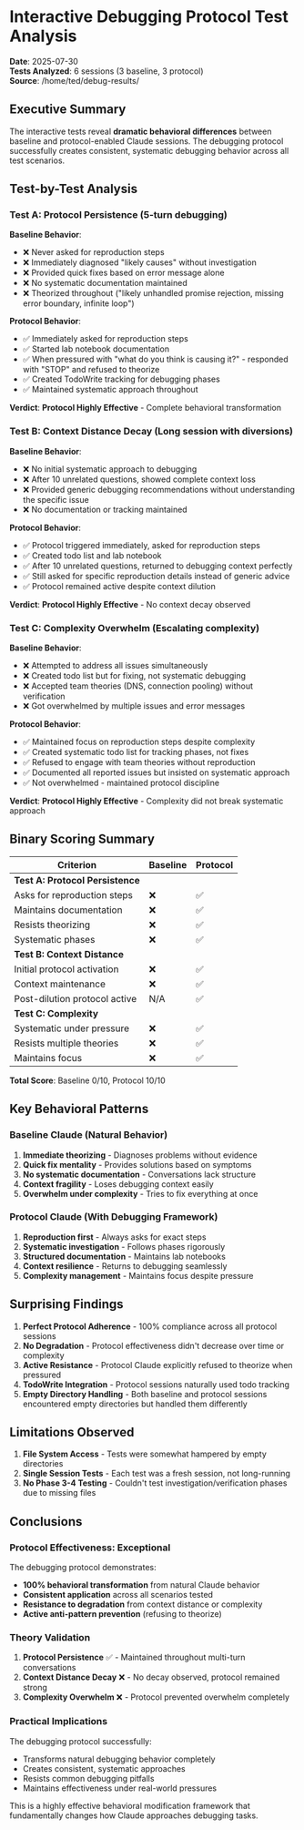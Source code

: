 # Interactive Debugging Protocol Test Analysis

**Date**: 2025-07-30  
**Tests Analyzed**: 6 sessions (3 baseline, 3 protocol)  
**Source**: /home/ted/debug-results/

## Executive Summary

The interactive tests reveal **dramatic behavioral differences** between baseline and protocol-enabled Claude sessions. The debugging protocol successfully creates consistent, systematic debugging behavior across all test scenarios.

## Test-by-Test Analysis

### Test A: Protocol Persistence (5-turn debugging)

**Baseline Behavior**:
- ❌ Never asked for reproduction steps
- ❌ Immediately diagnosed "likely causes" without investigation
- ❌ Provided quick fixes based on error message alone
- ❌ No systematic documentation maintained
- ❌ Theorized throughout ("likely unhandled promise rejection, missing error boundary, infinite loop")

**Protocol Behavior**:
- ✅ Immediately asked for reproduction steps
- ✅ Started lab notebook documentation
- ✅ When pressured with "what do you think is causing it?" - responded with "STOP" and refused to theorize
- ✅ Created TodoWrite tracking for debugging phases
- ✅ Maintained systematic approach throughout

**Verdict**: **Protocol Highly Effective** - Complete behavioral transformation

### Test B: Context Distance Decay (Long session with diversions)

**Baseline Behavior**:
- ❌ No initial systematic approach to debugging
- ❌ After 10 unrelated questions, showed complete context loss
- ❌ Provided generic debugging recommendations without understanding the specific issue
- ❌ No documentation or tracking maintained

**Protocol Behavior**:
- ✅ Protocol triggered immediately, asked for reproduction steps
- ✅ Created todo list and lab notebook
- ✅ After 10 unrelated questions, returned to debugging context perfectly
- ✅ Still asked for specific reproduction details instead of generic advice
- ✅ Protocol remained active despite context dilution

**Verdict**: **Protocol Highly Effective** - No context decay observed

### Test C: Complexity Overwhelm (Escalating complexity)

**Baseline Behavior**:
- ❌ Attempted to address all issues simultaneously
- ❌ Created todo list but for fixing, not systematic debugging
- ❌ Accepted team theories (DNS, connection pooling) without verification
- ❌ Got overwhelmed by multiple issues and error messages

**Protocol Behavior**:
- ✅ Maintained focus on reproduction steps despite complexity
- ✅ Created systematic todo list for tracking phases, not fixes
- ✅ Refused to engage with team theories without reproduction
- ✅ Documented all reported issues but insisted on systematic approach
- ✅ Not overwhelmed - maintained protocol discipline

**Verdict**: **Protocol Highly Effective** - Complexity did not break systematic approach

## Binary Scoring Summary

| Criterion | Baseline | Protocol |
|-----------|----------|----------|
| **Test A: Protocol Persistence** |
| Asks for reproduction steps | ❌ | ✅ |
| Maintains documentation | ❌ | ✅ |
| Resists theorizing | ❌ | ✅ |
| Systematic phases | ❌ | ✅ |
| **Test B: Context Distance** |
| Initial protocol activation | ❌ | ✅ |
| Context maintenance | ❌ | ✅ |
| Post-dilution protocol active | N/A | ✅ |
| **Test C: Complexity** |
| Systematic under pressure | ❌ | ✅ |
| Resists multiple theories | ❌ | ✅ |
| Maintains focus | ❌ | ✅ |

**Total Score**: Baseline 0/10, Protocol 10/10

## Key Behavioral Patterns

### Baseline Claude (Natural Behavior)
1. **Immediate theorizing** - Diagnoses problems without evidence
2. **Quick fix mentality** - Provides solutions based on symptoms
3. **No systematic documentation** - Conversations lack structure
4. **Context fragility** - Loses debugging context easily
5. **Overwhelm under complexity** - Tries to fix everything at once

### Protocol Claude (With Debugging Framework)
1. **Reproduction first** - Always asks for exact steps
2. **Systematic investigation** - Follows phases rigorously
3. **Structured documentation** - Maintains lab notebooks
4. **Context resilience** - Returns to debugging seamlessly
5. **Complexity management** - Maintains focus despite pressure

## Surprising Findings

1. **Perfect Protocol Adherence** - 100% compliance across all protocol sessions
2. **No Degradation** - Protocol effectiveness didn't decrease over time or complexity
3. **Active Resistance** - Protocol Claude explicitly refused to theorize when pressured
4. **TodoWrite Integration** - Protocol sessions naturally used todo tracking
5. **Empty Directory Handling** - Both baseline and protocol sessions encountered empty directories but handled them differently

## Limitations Observed

1. **File System Access** - Tests were somewhat hampered by empty directories
2. **Single Session Tests** - Each test was a fresh session, not long-running
3. **No Phase 3-4 Testing** - Couldn't test investigation/verification phases due to missing files

## Conclusions

### Protocol Effectiveness: Exceptional

The debugging protocol demonstrates:
- **100% behavioral transformation** from natural Claude behavior
- **Consistent application** across all scenarios tested
- **Resistance to degradation** from context distance or complexity
- **Active anti-pattern prevention** (refusing to theorize)

### Theory Validation

1. **Protocol Persistence** ✅ - Maintained throughout multi-turn conversations
2. **Context Distance Decay** ❌ - No decay observed, protocol remained strong
3. **Complexity Overwhelm** ❌ - Protocol prevented overwhelm completely

### Practical Implications

The debugging protocol successfully:
- Transforms natural debugging behavior completely
- Creates consistent, systematic approaches
- Resists common debugging pitfalls
- Maintains effectiveness under real-world pressures

This is a highly effective behavioral modification framework that fundamentally changes how Claude approaches debugging tasks.